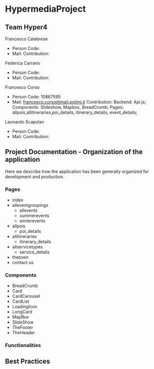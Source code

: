 # HypermediaProject

## Team Hyper4
Francesco Calabrese
 - Person Code: 
 - Mail:
 Contribution:
 
Federica Carrano
 - Person Code: 
 - Mail:
 Contribution:
 
Francesco Corso
 - Person Code: 10867595
 - Mail: francesco.corso@mail.polimi.it
 Contribution: Backend: Api.js; Components: Slideshow, Mapbox, BreadCrumb; Pages: allpois,allitineraries,poi_details, itinerary_details, event_details;
 
Leonardo Scapolan
 - Person Code: 
 - Mail:
 Contribution:
 
## Project Documentation - Organization of the application
Here we describe how the application has been generally organized for development and production.
### Pages
- index
- alleventgroupings
  - allevents
  - summerevents
  - winterevents
- allpois
  - poi_details
- allitineraries
  - itinerary_details
- allservicetypes
  - service_details
- thetown
- contact us

### Components
- BreadCrumb
- Card
- CardCarousel
- CardList
- LoadingIcon
- LongCard
- MapBox
- SlideShow
- TheFooter
- TheHeader
### Functionalities

## Best Practices 
